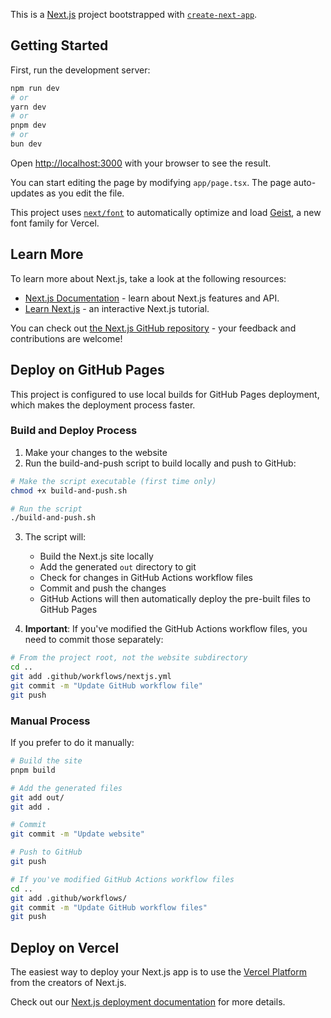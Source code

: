 This is a [Next.js](https://nextjs.org) project bootstrapped with [`create-next-app`](https://nextjs.org/docs/app/api-reference/cli/create-next-app).

## Getting Started

First, run the development server:

```bash
npm run dev
# or
yarn dev
# or
pnpm dev
# or
bun dev
```

Open [http://localhost:3000](http://localhost:3000) with your browser to see the result.

You can start editing the page by modifying `app/page.tsx`. The page auto-updates as you edit the file.

This project uses [`next/font`](https://nextjs.org/docs/app/building-your-application/optimizing/fonts) to automatically optimize and load [Geist](https://vercel.com/font), a new font family for Vercel.

## Learn More

To learn more about Next.js, take a look at the following resources:

- [Next.js Documentation](https://nextjs.org/docs) - learn about Next.js features and API.
- [Learn Next.js](https://nextjs.org/learn) - an interactive Next.js tutorial.

You can check out [the Next.js GitHub repository](https://github.com/vercel/next.js) - your feedback and contributions are welcome!

## Deploy on GitHub Pages

This project is configured to use local builds for GitHub Pages deployment, which makes the deployment process faster.

### Build and Deploy Process

1. Make your changes to the website
2. Run the build-and-push script to build locally and push to GitHub:

```bash
# Make the script executable (first time only)
chmod +x build-and-push.sh

# Run the script
./build-and-push.sh
```

3. The script will:
   - Build the Next.js site locally
   - Add the generated `out` directory to git
   - Check for changes in GitHub Actions workflow files
   - Commit and push the changes
   - GitHub Actions will then automatically deploy the pre-built files to GitHub Pages

4. **Important**: If you've modified the GitHub Actions workflow files, you need to commit those separately:

```bash
# From the project root, not the website subdirectory
cd ..
git add .github/workflows/nextjs.yml
git commit -m "Update GitHub workflow file"
git push
```

### Manual Process

If you prefer to do it manually:

```bash
# Build the site
pnpm build

# Add the generated files
git add out/
git add .

# Commit
git commit -m "Update website"

# Push to GitHub
git push

# If you've modified GitHub Actions workflow files
cd ..
git add .github/workflows/
git commit -m "Update GitHub workflow files"
git push
```

## Deploy on Vercel

The easiest way to deploy your Next.js app is to use the [Vercel Platform](https://vercel.com/new?utm_medium=default-template&filter=next.js&utm_source=create-next-app&utm_campaign=create-next-app-readme) from the creators of Next.js.

Check out our [Next.js deployment documentation](https://nextjs.org/docs/app/building-your-application/deploying) for more details.
